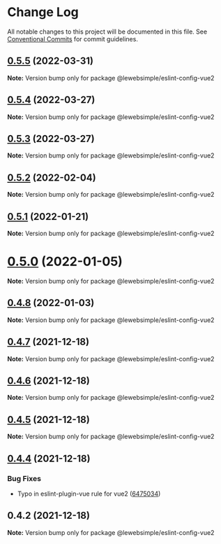 # Change Log

All notable changes to this project will be documented in this file.
See [Conventional Commits](https://conventionalcommits.org) for commit guidelines.

## [0.5.5](https://github.com/lewebsimple/eslint-config/compare/v0.5.4...v0.5.5) (2022-03-31)

**Note:** Version bump only for package @lewebsimple/eslint-config-vue2





## [0.5.4](https://github.com/lewebsimple/eslint-config/compare/v0.5.3...v0.5.4) (2022-03-27)

**Note:** Version bump only for package @lewebsimple/eslint-config-vue2





## [0.5.3](https://github.com/lewebsimple/eslint-config/compare/v0.5.2...v0.5.3) (2022-03-27)

**Note:** Version bump only for package @lewebsimple/eslint-config-vue2





## [0.5.2](https://github.com/lewebsimple/eslint-config/compare/v0.5.1...v0.5.2) (2022-02-04)

**Note:** Version bump only for package @lewebsimple/eslint-config-vue2





## [0.5.1](https://github.com/lewebsimple/eslint-config/compare/v0.5.0...v0.5.1) (2022-01-21)

**Note:** Version bump only for package @lewebsimple/eslint-config-vue2





# [0.5.0](https://github.com/lewebsimple/eslint-config/compare/v0.4.8...v0.5.0) (2022-01-05)

**Note:** Version bump only for package @lewebsimple/eslint-config-vue2





## [0.4.8](https://github.com/lewebsimple/eslint-config/compare/v0.4.7...v0.4.8) (2022-01-03)

**Note:** Version bump only for package @lewebsimple/eslint-config-vue2





## [0.4.7](https://github.com/lewebsimple/eslint-config/compare/v0.4.6...v0.4.7) (2021-12-18)

**Note:** Version bump only for package @lewebsimple/eslint-config-vue2





## [0.4.6](https://github.com/lewebsimple/eslint-config/compare/v0.4.5...v0.4.6) (2021-12-18)

**Note:** Version bump only for package @lewebsimple/eslint-config-vue2





## [0.4.5](https://github.com/lewebsimple/eslint-config/compare/v0.4.4...v0.4.5) (2021-12-18)

**Note:** Version bump only for package @lewebsimple/eslint-config-vue2





## [0.4.4](https://github.com/lewebsimple/eslint-config/compare/v0.4.3...v0.4.4) (2021-12-18)


### Bug Fixes

* Typo in eslint-plugin-vue rule for vue2 ([6475034](https://github.com/lewebsimple/eslint-config/commit/6475034ada30c8537e950a7d6b64d511b7e5341c))





## 0.4.2 (2021-12-18)

**Note:** Version bump only for package @lewebsimple/eslint-config-vue2
